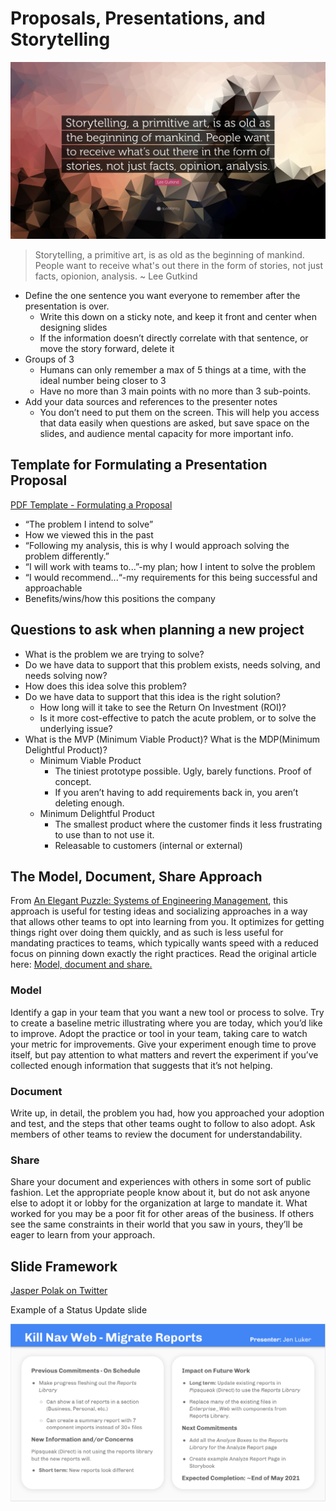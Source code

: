 # Proposals, Presentations, and Storytelling

![Storytelling, a primitive art, is as old as the beginning of mankind. People want to receive what's out there in the form of stories, not just facts, opionion, analysis. ~ Lee Gutkind](/media/storytelling.png)

> Storytelling, a primitive art, is as old as the beginning of mankind. People want to receive what's out there in the form of stories, not just facts, opionion, analysis. ~ Lee Gutkind

- Define the one sentence you want everyone to remember after the presentation is over.
  - Write this down on a sticky note, and keep it front and center when designing slides
  - If the information doesn’t directly correlate with that sentence, or move the story forward, delete it
- Groups of 3
  - Humans can only remember a max of 5 things at a time, with the ideal number being closer to 3
  - Have no more than 3 main points with no more than 3 sub-points.
- Add your data sources and references to the presenter notes
  - You don’t need to put them on the screen. This will help you access that data easily when questions are asked, but save space on the slides, and audience mental capacity for more important info.

## Template for Formulating a Presentation Proposal

[PDF Template - Formulating a Proposal](/media/[template]_formulating_a_proposal.pdf)

- “The problem I intend to solve”
- How we viewed this in the past
- “Following my analysis, this is why I would approach solving the problem differently.”
- “I will work with teams to...”-my plan; how I intent to solve the problem
- “I would recommend...“-my requirements for this being successful and approachable
- Benefits/wins/how this positions the company

## Questions to ask when planning a new project

- What is the problem we are trying to solve?
- Do we have data to support that this problem exists, needs solving, and needs solving now?
- How does this idea solve this problem?
- Do we have data to support that this idea is the right solution?
    - How long will it take to see the Return On Investment (ROI)?
    - Is it more cost-effective to patch the acute problem, or to solve the underlying issue?
- What is the MVP (Minimum Viable Product)? What is the MDP(Minimum Delightful Product)?
    - Minimum Viable Product
        - The tiniest prototype possible. Ugly, barely functions. Proof of concept.
        - If you aren’t having to add requirements back in, you aren’t deleting enough.
    - Minimum Delightful Product
        - The smallest product where the customer finds it less frustrating to use than to not use it. 
        - Releasable to customers (internal or external)
          
## The Model, Document, Share Approach

From [An Elegant Puzzle: Systems of Engineering Management](https://lethian.com/elegant-puzzle), this approach is useful for testing ideas and socializing approaches in a way that allows other teams to opt into learning from you. It optimizes for getting things right over doing them quickly, and as such is less useful for mandating practices to teams, which typically wants speed with a reduced focus on pinning down exactly the right practices. Read the original article here: [Model, document and share.](https://lethain.com/model-document-share/)

### Model

Identify a gap in your team that you want a new tool or process to solve. Try to create a baseline metric illustrating where you are today, which you’d like to improve. Adopt the practice or tool in your team, taking care to watch your metric for improvements. Give your experiment enough time to prove itself, but pay attention to what matters and revert the experiment if you’ve collected enough information that suggests that it’s not helping.

### Document

Write up, in detail, the problem you had, how you approached your adoption and test, and the steps that other teams ought to follow to also adopt. Ask members of other teams to review the document for understandability.

### Share

Share your document and experiences with others in some sort of public fashion. Let the appropriate people know about it, but do not ask anyone else to adopt it or lobby for the organization at large to mandate it. What worked for you may be a poor fit for other areas of the business. If others see the same constraints in their world that you saw in yours, they’ll be eager to learn from your approach.

## Slide Framework

[Jasper Polak on Twitter](https://twitter.com/polak_jasper/status/1550816018158833667)

Example of a Status Update slide

![Example of a Status Update Slide](/media/status_update_slide.png)
